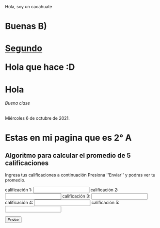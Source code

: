<!DOCTYPE html>
<html>
  <head>
    <meta charset="utf-8">
    <meta name="viewport" content="width=device-width">
    <title>repl.it</title>
    <link href="style.css" rel="stylesheet" type="text/css" />
  </head>
  <body>
    <scrip> 
    Hola, soy un cacahuate
   </script>
<script src="script.js"></script>
    <h1>Buenas B)<h1>
      <a href="Segundo.html">Segundo</a>
      <p>
  Hola que hace :D
</p>
<h1> Hola
 </h1>
 <h6>
   Buena clase 
 </h6>
  </body>
</html>





Miércoles 6 de octubre de 2021.

<!DOCTYPE html>
<html>
  <Head>
   <title>Algoritmos y diagraamas de flujo</title>
  </Head>
 <body>
   <h1>Estas en mi pagina que es 2° A</h1>
   <h2>Algoritmo para calcular el promedio de 5 calificaciones</h2>
   <p>
     Ingresa tus calificaciones a continuación 
     Presiona ''Enviar'' y podras ver tu promedio. 
   </p>
   <form>
<label for="calificacion1">calificación 1:</label>
   <input type="text" id="calificacion1">
<label for="calificacion2">calificación 2:</label>
   <input type="text" id="calificacion2">
<label for="calificacion3">calificación 3:</label>
   <input type="text" id="calificacion3">
<label for="calificacion4">calificación 4:</label>
   <input type="text" id="calificacion4">
<label for="calificacion5">calificación 5:</label>
   <input type="text" id="calificacion5">
</form>
<button onclick= 'calcularPromedio()'>Enviar</button>
<script src='promedio.js'></script>
 </body>
</html>
